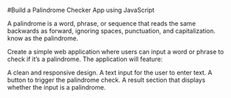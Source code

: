 #Build a Palindrome Checker App using JavaScript

A palindrome is a word, phrase, or sequence that reads the same backwards as forward, ignoring spaces, punctuation, and capitalization. know as the palindrome.

Create a simple web application where users can input a word or phrase to check if it’s a palindrome. The application will feature:

A clean and responsive design.
A text input for the user to enter text.
A button to trigger the palindrome check.
A result section that displays whether the input is a palindrome.
